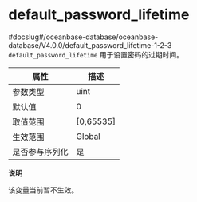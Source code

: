 default_password_lifetime 
==============================================
#docslug#/oceanbase-database/oceanbase-database/V4.0.0/default_password_lifetime-1-2-3
`default_password_lifetime` 用于设置密码的过期时间。


| **属性**  |   **描述**    |
|---------|-------------|
| 参数类型    | uint        |
| 默认值     | 0           |
| 取值范围    | \[0,65535\] |
| 生效范围    | Global      |
| 是否参与序列化 | 是           |


**说明**



该变量当前暂不生效。
